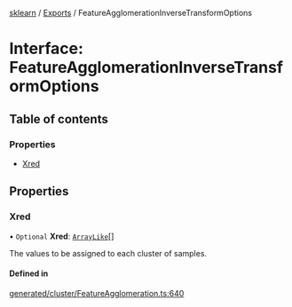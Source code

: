 [sklearn](../readme.md) / [Exports](../modules.md) / FeatureAgglomerationInverseTransformOptions

# Interface: FeatureAgglomerationInverseTransformOptions

## Table of contents

### Properties

- [Xred](FeatureAgglomerationInverseTransformOptions.md#xred)

## Properties

### Xred

• `Optional` **Xred**: [`ArrayLike`](../modules.md#arraylike)[]

The values to be assigned to each cluster of samples.

#### Defined in

[generated/cluster/FeatureAgglomeration.ts:640](https://github.com/transitive-bullshit/scikit-learn-ts/blob/367336a/packages/sklearn/src/generated/cluster/FeatureAgglomeration.ts#L640)
